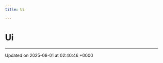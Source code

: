 ```yaml
---
title: Ui

---
```


# Ui








-------------------------------

Updated on 2025-08-01 at 02:40:46 +0000